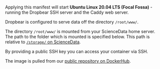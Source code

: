 Applying this manifest will start **Ubuntu Linux 20.04 LTS (Focal Fossa)** - running the Dropbear SSH server and the Caddy web server.

Dropbear is configured to serve data off the directory `/root/www/`.

The directory `/root/www/` is mounted from your ScienceData home server. The path to the folder which is mounted is specified below. This path is relative to [`/storage/` on ScienceData](https://sciencedata.dk/sites/developer/ManagingFiles/index#toc_head9).

By providing a public SSH key you can access your container via SSH.

The image is pulled from our [public repository on DockerHub](https://hub.docker.com/r/sciencedata/ubuntu_focal_sciencedata).

